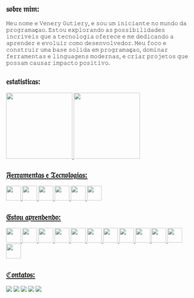 ## 𝔰𝔬𝔟𝔯𝔢 𝔪𝔦𝔪:
𝙼𝚎𝚞 𝚗𝚘𝚖𝚎 𝚎 𝚅𝚎𝚗𝚎𝚛𝚢 𝙶𝚞𝚝𝚒𝚎𝚛𝚢, 𝚎 𝚜𝚘𝚞 𝚞𝚖 𝚒𝚗𝚒𝚌𝚒𝚊𝚗𝚝𝚎 𝚗𝚘 𝚖𝚞𝚗𝚍𝚘 𝚍𝚊 𝚙𝚛𝚘𝚐𝚛𝚊𝚖𝚊ç𝚊𝚘. 𝙴𝚜𝚝𝚘𝚞 𝚎𝚡𝚙𝚕𝚘𝚛𝚊𝚗𝚍𝚘 𝚊𝚜 𝚙𝚘𝚜𝚜𝚒𝚋𝚒𝚕𝚒𝚍𝚊𝚍𝚎𝚜 𝚒𝚗𝚌𝚛𝚒𝚟𝚎𝚒𝚜 𝚚𝚞𝚎 𝚊 𝚝𝚎𝚌𝚗𝚘𝚕𝚘𝚐𝚒𝚊 𝚘𝚏𝚎𝚛𝚎𝚌𝚎 𝚎 𝚖𝚎 𝚍𝚎𝚍𝚒𝚌𝚊𝚗𝚍𝚘 𝚊 𝚊𝚙𝚛𝚎𝚗𝚍𝚎𝚛 𝚎 𝚎𝚟𝚘𝚕𝚞𝚒𝚛 𝚌𝚘𝚖𝚘 𝚍𝚎𝚜𝚎𝚗𝚟𝚘𝚕𝚟𝚎𝚍𝚘𝚛. </div>
𝙼𝚎𝚞 𝚏𝚘𝚌𝚘 𝚎 𝚌𝚘𝚗𝚜𝚝𝚛𝚞𝚒𝚛 𝚞𝚖𝚊 𝚋𝚊𝚜𝚎 𝚜𝚘𝚕𝚒𝚍𝚊 𝚎𝚖 𝚙𝚛𝚘𝚐𝚛𝚊𝚖𝚊ç𝚊𝚘, 𝚍𝚘𝚖𝚒𝚗𝚊𝚛 𝚏𝚎𝚛𝚛𝚊𝚖𝚎𝚗𝚝𝚊𝚜 𝚎 𝚕𝚒𝚗𝚐𝚞𝚊𝚐𝚎𝚗𝚜 𝚖𝚘𝚍𝚎𝚛𝚗𝚊𝚜, 𝚎 𝚌𝚛𝚒𝚊𝚛 𝚙𝚛𝚘𝚓𝚎𝚝𝚘𝚜 𝚚𝚞𝚎 𝚙𝚘𝚜𝚜𝚊𝚖 𝚌𝚊𝚞𝚜𝚊𝚛 𝚒𝚖𝚙𝚊𝚌𝚝𝚘 𝚙𝚘𝚜𝚒𝚝𝚒𝚟𝚘. 

## 𝔢𝔰𝔱𝔞𝔱𝔦𝔰𝔱𝔦𝔠𝔞𝔰:
<div>
<a href="https://github.com/SERUMANINH0">
<img loading="lazy" height="180em" src="https://github-readme-stats.vercel.app/api/top-langs/?username=SERUMANINH0&layout=compact&langs_count=7&theme=dracula"/>
<img loading="lazy" height="180em" src="https://github-readme-stats.vercel.app/api?username=SERUMANINH0&show_icons=true&theme=dracula&include_all_commits=true&count_private=true"/>
</div>

## 𝔉𝔢𝔯𝔯𝔞𝔪𝔢𝔫𝔱𝔞𝔰 𝔢 𝔗𝔢𝔠𝔫𝔬𝔩𝔬𝔤𝔦𝔞𝔰:
<div>
<img loading="lazy" src="https://cdn.jsdelivr.net/gh/devicons/devicon/icons/git/git-original.svg" width="40" height="40"/> 
<img src="https://cdn.jsdelivr.net/gh/devicons/devicon@latest/icons/canva/canva-original.svg" width="40" height="40"/>
<img loading="lazy" src="https://cdn.jsdelivr.net/gh/devicons/devicon@latest/icons/github/github-original-wordmark.svg" width="40" height="40"/> 
<img loading="lazy" src="https://cdn.jsdelivr.net/gh/devicons/devicon@latest/icons/figma/figma-original.svg" width="40" height="40"/> 
<img loading="lazy" src="https://cdn.jsdelivr.net/gh/devicons/devicon@latest/icons/eslint/eslint-original-wordmark.svg" width="40" height="40"/> 
<img  loading="lazy" src="https://cdn.jsdelivr.net/gh/devicons/devicon@latest/icons/firebase/firebase-original-wordmark.svg" width="40" height="40"/>  
</div>

## 𝔈𝔰𝔱𝔬𝔲 𝔞𝔭𝔯𝔢𝔫𝔡𝔢𝔫𝔡𝔬: 
<div>
<img loading="lazy" src="https://cdn.jsdelivr.net/gh/devicons/devicon/icons/java/java-original.svg" width="40" height="40"/> 
<img loading="lazy" src="https://cdn.jsdelivr.net/gh/devicons/devicon/icons/linux/linux-original.svg" width="40" height="40"/>  
<img loading="lazy" src="https://cdn.jsdelivr.net/gh/devicons/devicon@latest/icons/python/python-original-wordmark.svg" width="40" height="40"/> 
<img  loading="lazy" src="https://cdn.jsdelivr.net/gh/devicons/devicon@latest/icons/react/react-original.svg" width="40" height="40"/>
<img  loading="lazy" src="https://cdn.jsdelivr.net/gh/devicons/devicon@latest/icons/sqldeveloper/sqldeveloper-original.svg" width="40" height="40"/>
<img  loading="lazy" src="https://cdn.jsdelivr.net/gh/devicons/devicon@latest/icons/nodejs/nodejs-original-wordmark.svg" width="40" height="40"/>       
<img  loading="lazy" src="https://cdn.jsdelivr.net/gh/devicons/devicon@latest/icons/mysql/mysql-original-wordmark.svg" width="40" height="40"/>
<img  loading="lazy" src="https://cdn.jsdelivr.net/gh/devicons/devicon@latest/icons/javascript/javascript-original.svg" width="40" height="40"/>
<img  loading="lazy" src="https://cdn.jsdelivr.net/gh/devicons/devicon@latest/icons/html5/html5-original-wordmark.svg" width="40" height="40"/>
<img  loading="lazy" src="https://cdn.jsdelivr.net/gh/devicons/devicon@latest/icons/css3/css3-original-wordmark.svg" width="40" height="40"/>
<img  loading="lazy" src="https://cdn.jsdelivr.net/gh/devicons/devicon@latest/icons/csharp/csharp-original.svg" width="40" height="40"/>
<img  loading="lazy" src="https://cdn.jsdelivr.net/gh/devicons/devicon@latest/icons/cplusplus/cplusplus-original.svg" width="40" height="40"/>     
</div>

## ℭ𝔬𝔫𝔱𝔞𝔱𝔬𝔰:
<div>
<a href="https://www.youtube.com/@venerygutiery8436" target="_blank"><img loading="lazy" src="https://img.shields.io/badge/YouTube-FF0000?style=for-the-badge&logo=youtube&logoColor=white" target="_blank"></a>
<a href="https://instagram.com/venery_gutiery" target="_blank"><img loading="lazy" src="https://img.shields.io/badge/-Instagram-%23E4405F?style=for-the-badge&logo=instagram&logoColor=white" target="_blank"></a>
<a href="https://www.twitch.tv/serumaninh0000" target="_blank"><img loading="lazy" src="https://img.shields.io/badge/Twitch-9146FF?style=for-the-badge&logo=twitch&logoColor=white" target="_blank"></a>
<a href = "mailto:contato@veneryportorufino@gmail.com"><img loading="lazy" src="https://img.shields.io/badge/Gmail-D14836?style=for-the-badge&logo=gmail&logoColor=white" target="_blank"></a>
<a href="https://www.linkedin.com/in/venery-gutiery-7403b426a" target="_blank"><img loading="lazy" src="https://img.shields.io/badge/-LinkedIn-%230077B5?style=for-the-badge&logo=linkedin&logoColor=white" target="_blank"></a>   
</div>
